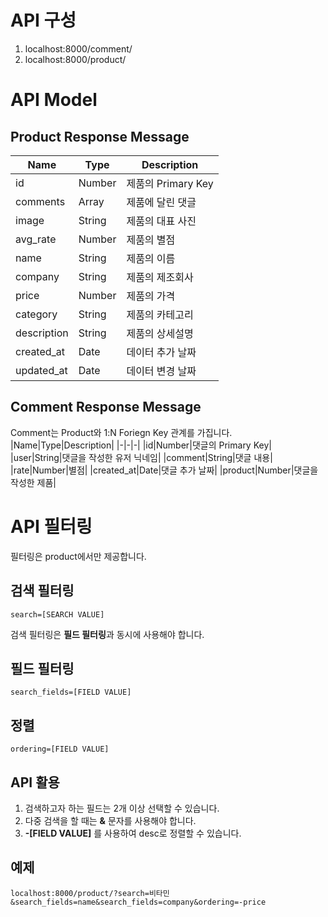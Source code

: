 # API 구성

1. localhost:8000/comment/
2. localhost:8000/product/

# API Model

## Product Response Message

| Name        | Type   | Description        |
| ----------- | ------ | ------------------ |
| id          | Number | 제품의 Primary Key |
| comments    | Array  | 제품에 달린 댓글   |
| image       | String | 제품의 대표 사진   |
| avg_rate    | Number | 제품의 별점        |
| name        | String | 제품의 이름        |
| company     | String | 제품의 제조회사    |
| price       | Number | 제품의 가격        |
| category    | String | 제품의 카테고리    |
| description | String | 제품의 상세설명    |
| created_at  | Date   | 데이터 추가 날짜   |
| updated_at  | Date   | 데이터 변경 날짜   |

## Comment Response Message

Comment는 Product와 1:N Foriegn Key 관계를 가집니다.
|Name|Type|Description|
|-|-|-|
|id|Number|댓글의 Primary Key|
|user|String|댓글을 작성한 유저 닉네임|
|comment|String|댓글 내용|
|rate|Number|별점|
|created_at|Date|댓글 추가 날짜|
|product|Number|댓글을 작성한 제품|

# API 필터링

필터링은 product에서만 제공합니다.

## 검색 필터링

    search=[SEARCH VALUE]

검색 필터링은 **필드 필터링**과 동시에 사용해야 합니다.

## 필드 필터링

    search_fields=[FIELD VALUE]

## 정렬

    ordering=[FIELD VALUE]

## API 활용

1. 검색하고자 하는 필드는 2개 이상 선택할 수 있습니다.
2. 다중 검색을 할 때는 **&** 문자를 사용해야 합니다.
3. **-[FIELD VALUE]** 를 사용하여 desc로 정렬할 수 있습니다.

## 예제

    localhost:8000/product/?search=비타민&search_fields=name&search_fields=company&ordering=-price
